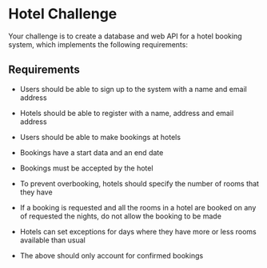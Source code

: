 # Hotel Challenge

Your challenge is to create a database and web API for a hotel booking system, which implements the following requirements:

## Requirements

- Users should be able to sign up to the system with a name and email address

- Hotels should be able to register with a name, address and email address

- Users should be able to make bookings at hotels

- Bookings have a start data and an end date

- Bookings must be accepted by the hotel

- To prevent overbooking, hotels should specify the number of rooms that they have

- If a booking is requested and all the rooms in a hotel are booked on any of requested the nights, do not allow the booking to be made

- Hotels can set exceptions for days where they have more or less rooms available than usual

- The above should only account for confirmed bookings
